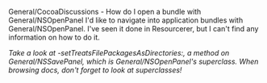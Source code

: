 General/CocoaDiscussions  - How do I open a bundle with General/NSOpenPanel
I'd like to navigate into application bundles with General/NSOpenPanel. I've seen it done in Resourcerer, but I can't find any information on how to do it.

*Take a look at -setTreatsFilePackagesAsDirectories:, a method on General/NSSavePanel, which is General/NSOpenPanel's superclass. When browsing docs, don't forget to look at superclasses!*